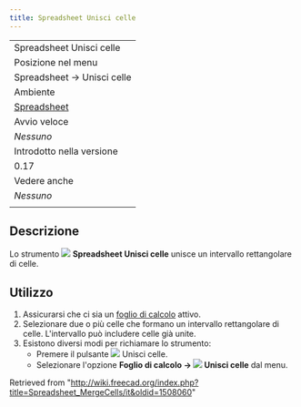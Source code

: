 ```yaml
---
title: Spreadsheet Unisci celle
---
```

|  |
| --- |
| Spreadsheet Unisci celle |
| Posizione nel menu |
| Spreadsheet → Unisci celle |
| Ambiente |
| [Spreadsheet](/Spreadsheet_Workbench/it "Spreadsheet Workbench/it") |
| Avvio veloce |
| *Nessuno* |
| Introdotto nella versione |
| 0.17 |
| Vedere anche |
| *Nessuno* |
|  |

## Descrizione

Lo strumento ![](/images/Spreadsheet_MergeCells.svg) **Spreadsheet Unisci celle** unisce un intervallo rettangolare di celle.

## Utilizzo

1. Assicurarsi che ci sia un [foglio di calcolo](/Spreadsheet_CreateSheet/it "Spreadsheet CreateSheet/it") attivo.
2. Selezionare due o più celle che formano un intervallo rettangolare di celle. L'intervallo può includere celle già unite.
3. Esistono diversi modi per richiamare lo strumento:
   * Premere il pulsante ![](/images/Spreadsheet_MergeCells.svg) Unisci celle.
   * Selezionare l'opzione **Foglio di calcolo → ![](/images/Spreadsheet_MergeCells.svg) Unisci celle** dal menu.

Retrieved from "<http://wiki.freecad.org/index.php?title=Spreadsheet_MergeCells/it&oldid=1508060>"